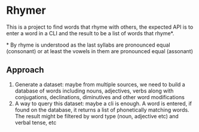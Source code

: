 # Rhymer

This is a project to find words that rhyme with others, the expected API is to enter a word in a CLI and the result to be a list of words that rhyme*.

\* By rhyme is understood as the last syllabs are pronounced equal (consonant) or at least the vowels in them are pronounced equal (assonant)

## Approach

1) Generate a dataset: maybe from multiple sources, we need to build a database of words including nouns, adjectives, verbs along with conjugations, declinations, diminutives and other word modifications
2) A way to query this dataset: maybe a cli is enough. A word is entered, if found on the database, it returns a list of phonetically matching words. The result might be filtered by word type (noun, adjective etc) and verbal tense, etc
